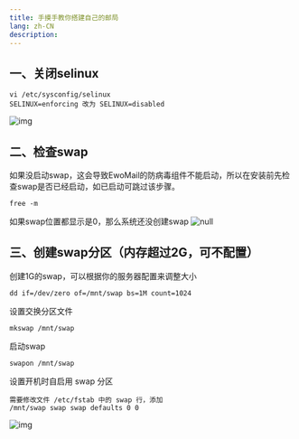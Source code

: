 ```yaml
---
title: 手摸手教你搭建自己的邮局
lang: zh-CN
description: 
---
```


## 一、关闭selinux

```
vi /etc/sysconfig/selinux
SELINUX=enforcing 改为 SELINUX=disabled
```

![img](https://static.jindll.com/notes/m_9ba76510d0d3fd48064dd1d07dab241c_r.png)

## 二、检查swap

如果没启动swap，这会导致EwoMail的防病毒组件不能启动，所以在安装前先检查swap是否已经启动，如已启动可跳过该步骤。

```
free -m
```

如果swap位置都显示是0，那么系统还没创建swap
![null](https://static.jindll.com/notes/m_4179b6b847297e1672d5222e4bd87831_r.png)

## 三、创建swap分区（内存超过2G，可不配置）

创建1G的swap，可以根据你的服务器配置来调整大小

```
dd if=/dev/zero of=/mnt/swap bs=1M count=1024
```

设置交换分区文件

```
mkswap /mnt/swap
```

启动swap

```
swapon /mnt/swap
```

设置开机时自启用 swap 分区

```
需要修改文件 /etc/fstab 中的 swap 行，添加
/mnt/swap swap swap defaults 0 0
```

![img](http://img.ewomail.com/uploads/ewomail/images/m_baaf4a449aedf39b1faf3f17031472bb_r.png)

